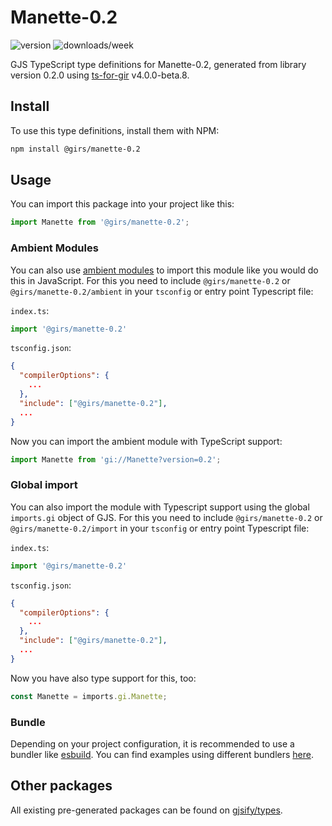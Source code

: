 
# Manette-0.2

![version](https://img.shields.io/npm/v/@girs/manette-0.2)
![downloads/week](https://img.shields.io/npm/dw/@girs/manette-0.2)


GJS TypeScript type definitions for Manette-0.2, generated from library version 0.2.0 using [ts-for-gir](https://github.com/gjsify/ts-for-gir) v4.0.0-beta.8.


## Install

To use this type definitions, install them with NPM:
```bash
npm install @girs/manette-0.2
```

## Usage

You can import this package into your project like this:
```ts
import Manette from '@girs/manette-0.2';
```

### Ambient Modules

You can also use [ambient modules](https://github.com/gjsify/ts-for-gir/tree/main/packages/cli#ambient-modules) to import this module like you would do this in JavaScript.
For this you need to include `@girs/manette-0.2` or `@girs/manette-0.2/ambient` in your `tsconfig` or entry point Typescript file:

`index.ts`:
```ts
import '@girs/manette-0.2'
```

`tsconfig.json`:
```json
{
  "compilerOptions": {
    ...
  },
  "include": ["@girs/manette-0.2"],
  ...
}
```

Now you can import the ambient module with TypeScript support: 

```ts
import Manette from 'gi://Manette?version=0.2';
```

### Global import

You can also import the module with Typescript support using the global `imports.gi` object of GJS.
For this you need to include `@girs/manette-0.2` or `@girs/manette-0.2/import` in your `tsconfig` or entry point Typescript file:

`index.ts`:
```ts
import '@girs/manette-0.2'
```

`tsconfig.json`:
```json
{
  "compilerOptions": {
    ...
  },
  "include": ["@girs/manette-0.2"],
  ...
}
```

Now you have also type support for this, too:

```ts
const Manette = imports.gi.Manette;
```

### Bundle

Depending on your project configuration, it is recommended to use a bundler like [esbuild](https://esbuild.github.io/). You can find examples using different bundlers [here](https://github.com/gjsify/ts-for-gir/tree/main/examples).

## Other packages

All existing pre-generated packages can be found on [gjsify/types](https://github.com/gjsify/types).

